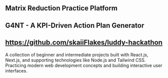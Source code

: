 ## Matrix Reduction Practice Platform

## G4NT - A KPI-Driven Action Plan Generator
## https://github.com/skaiiFlakes/luddy-hackathon

A collection of beginner and intermediate projects built with React.js, Next.js, and supporting technologies like Node.js and Tailwind CSS. 
Practicing modern web development concepts and building interactive user interfaces.
